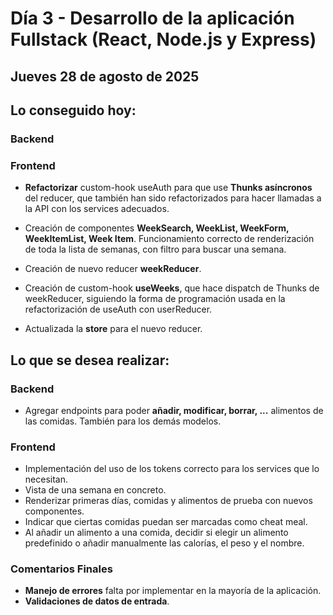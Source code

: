 # Día 3 - Desarrollo de la aplicación Fullstack (React, Node.js y Express)

## Jueves 28 de agosto de 2025

## Lo conseguido hoy:

### Backend

### Frontend

- **Refactorizar** custom-hook useAuth para que use **Thunks asíncronos** del reducer, que también han sido refactorizados para hacer llamadas a la API con los services adecuados.

- Creación de componentes **WeekSearch, WeekList, WeekForm, WeekItemList, Week Item**. Funcionamiento correcto de renderización de toda la lista de semanas, con filtro para buscar una semana.

- Creación de nuevo reducer **weekReducer**.

- Creación de custom-hook **useWeeks**, que hace dispatch de Thunks de weekReducer, siguiendo la forma de programación usada en la refactorización de useAuth con userReducer.

- Actualizada la **store** para el nuevo reducer.

## Lo que se desea realizar:

### Backend

- Agregar endpoints para poder **añadir, modificar, borrar, ...** alimentos de las comidas. También para los demás modelos.

### Frontend

- Implementación del uso de los tokens correcto para los services que lo necesitan.
- Vista de una semana en concreto.
- Renderizar primeras días, comidas y alimentos de prueba con nuevos componentes.
- Indicar que ciertas comidas puedan ser marcadas como cheat meal.
- Al añadir un alimento a una comida, decidir si elegir un alimento predefinido o añadir manualmente las calorías, el peso y el nombre.

### Comentarios Finales

- **Manejo de errores** falta por implementar en la mayoría de la aplicación.
- **Validaciones de datos de entrada**.
